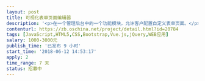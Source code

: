 ```yaml
---                
layout: post       
title: 可视化表单页面编辑器           
description: '<p>在一个管理后台中的一个功能模块，允许客户配置自定义表单页面。</p><p>1、选择表单的模板；</p><p>2、然后基于模板的HTML内容进行可视化编辑。可拖拽表单控件到表单页面中，可编辑控件的特定属性。表单控件包括手机号、邮箱、区块链钱包地址等；</p><p>3、表单控件内容与后台数据对接</p><p>4、兼容PC、移动浏览器</p><p><br></p><p>可使用jquery、bootstrap、VUE等框架</p><p><br></p>'     
contenturl: https://zb.oschina.net/project/detail.html?id=20784      
tags: [JavaScript,HTML5,CSS,Bootstrap,Vue.js,jQuery,WEB应用]            
salary: 1000-3000元          
publish_time: '已发布 9 小时'         
start_time: '2018-06-12 14:53:17'           
apply: 2                   
time_range: 7 天              
status: 招募中                  
---                 
```

